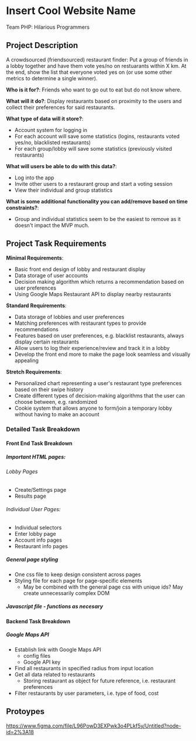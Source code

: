 # Insert Cool Website Name

Team PHP: Hilarious Programmers

## Project Description

A crowdsourced (friendsourced) restaurant finder: Put a group of friends in a lobby together and have them vote yes/no on restuarants within X km. At the end, show the list that everyone voted yes on (or use some other metrics to determine a single winner).  

**Who is it for?**: Friends who want to go out to eat but do not know where.  

**What will it do?**: Display restaurants based on proximity to the users and collect their preferences for said restaurants.  

**What type of data will it store?**:  
* Account system for logging in
* For each account will save some statistics (logins, restaurants voted yes/no, blacklisted restaurants)
* For each group/lobby will save some statistics (previously visited restaurants)  

**What will users be able to do with this data?**:  
* Log into the app
* Invite other users to a restaurant group and start a voting session
* View their individual and group statistics  

**What is some additional functionality you can add/remove based on time constraints?**:  
* Group and individual statistics seem to be the easiest to remove as it doesn't impact the MVP much.  

## Project Task Requirements
**Minimal Requirements**: 
* Basic front end design of lobby and restaurant display 
* Data storage of user accounts
* Decision making algorithm which returns a recommendation based on user preferences
* Using Google Maps Restaurant API to display nearby restaurants

**Standard Requirements**:
* Data storage of lobbies and user preferences
* Matching preferences with restaurant types to provide recommendations
* Features based on user preferences, e.g. blacklist restaurants, always display certain restaurants 
* Allow users to log their experience/review and track it in a lobby
* Develop the front end more to make the page look seamless and visually appealing

**Stretch Requirements**:
* Personalized chart representing a user's restaurant type preferences based on their swipe history 
* Create different types of decision-making algorithms that the user can choose between, e.g. randomized
* Cookie system that allows anyone to form/join a temporary lobby without having to make an account 

### Detailed Task Breakdown
#### Front End Task Breakdown
##### Important HTML pages:
###### Lobby Pages
* Create/Settings page
* Results page
###### Individual User Pages:
* Individual selectors
* Enter lobby page
* Account info pages
* Restaurant info pages

##### General page styling
* One css file to keep design consistent across pages
* Styling file for each page for page-specific elements 
    * May be combined with the general page css with unique ids? May create unnecessarily complex DOM

##### Javascript file - functions as necesary

#### Backend Task Breakdown
##### Google Maps API
* Establish link with Google Maps API 
    * config files
    * Google API key
* Find all restaurants in specified radius from input location
* Get all data related to restaurants
    * Storing restaurant as object for future reference, i.e. restaurant preferences
* Filter restaurants by user parameters, i.e. type of food, cost

## Protoypes
https://www.figma.com/file/L96PowD3EXPwk3o4PLkf5y/Untitled?node-id=2%3A18
